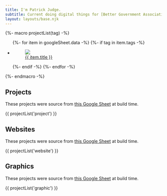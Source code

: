 ```yaml
---
title: I'm Patrick Judge.
subtitle: Current doing digital things for [Better Government Association](https://www.bettergov.org/).
layout: layouts/base.njk
---
```


{%- macro projectList(tag) -%}

<ul class="listing">
{%- for item in googleSheet.data -%}
  {%- if tag in item.tags -%}
  <li>
  <figure>
    <img src="https://via.placeholder.com/300x200">
    <figcaption><a href="{{ item.link }}">{{ item.title }}</a></figcaption>
  </figure>
  </li>
  {%- endif -%}
{%- endfor -%}
</ul>
{%- endmacro -%}

## Projects

These projects were source from [this Google Sheet](https://docs.google.com/spreadsheets/d/10YkpIfRy7Bj3TzsE-7-IreYsADhxBFAJEFcYhZpKnYc/edit#gid=0) at build time.

{{ projectList('project') }}

## Websites

These projects were source from [this Google Sheet](https://docs.google.com/spreadsheets/d/10YkpIfRy7Bj3TzsE-7-IreYsADhxBFAJEFcYhZpKnYc/edit#gid=0) at build time.

{{ projectList('website') }}

## Graphics

These projects were source from [this Google Sheet](https://docs.google.com/spreadsheets/d/10YkpIfRy7Bj3TzsE-7-IreYsADhxBFAJEFcYhZpKnYc/edit#gid=0) at build time.

{{ projectList('graphic') }}
